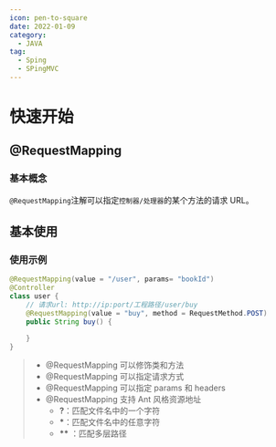 ```yaml
---
icon: pen-to-square
date: 2022-01-09
category:
  - JAVA
tag:
  - Sping
  - SPingMVC
---
```


# 快速开始

## @RequestMapping

### 基本概念

`@RequestMapping`注解可以指定`控制器/处理器`的某个方法的请求 URL。

## 基本使用

### 使用示例

```java
@RequestMapping(value = "/user", params= "bookId")
@Controller
class user {
    // 请求url: http://ip:port/工程路径/user/buy
    @RequestMapping(value = "buy", method = RequestMethod.POST)
    public String buy() {

    }
}
```

> - @RequestMapping 可以修饰类和方法
> - @RequestMapping 可以指定请求方式
> - @RequestMapping 可以指定 params 和 headers
> - @RequestMapping 支持 Ant 风格资源地址
>   - **?**：匹配文件名中的一个字符
>   - **\***：匹配文件名中的任意字符
>   - **\*\*** ：匹配多层路径
